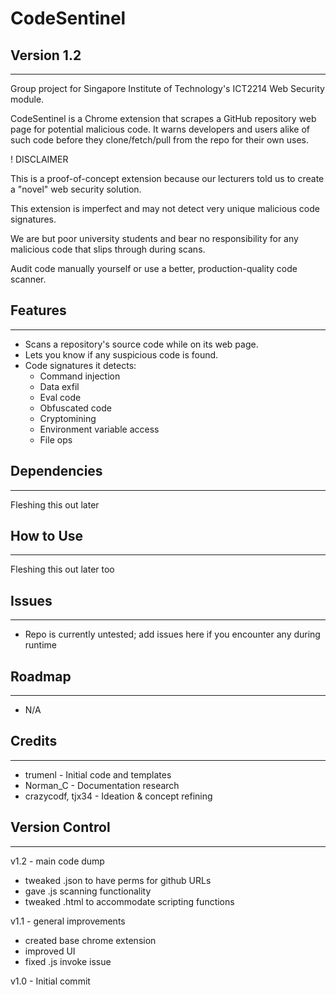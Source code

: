 # CodeSentinel
## Version 1.2
---
Group project for Singapore Institute of Technology's ICT2214 Web Security module.

CodeSentinel is a Chrome extension that scrapes a GitHub repository web page for potential malicious code.
It warns developers and users alike of such code before they clone/fetch/pull from the repo for their own uses.

! DISCLAIMER

This is a proof-of-concept extension because our lecturers told us to create a "novel" web security solution.

This extension is imperfect and may not detect very unique malicious code signatures.

We are but poor university students and bear no responsibility for any malicious code that slips through during scans.

Audit code manually yourself or use a better, production-quality code scanner.

## Features
---
- Scans a repository's source code while on its web page.
- Lets you know if any suspicious code is found.
- Code signatures it detects:
    - Command injection
    - Data exfil
    - Eval code
    - Obfuscated code
    - Cryptomining
    - Environment variable access
    - File ops

## Dependencies
---
Fleshing this out later

## How to Use
---
Fleshing this out later too

## Issues
---
- Repo is currently untested; add issues here if you encounter any during runtime

## Roadmap
---
- N/A

## Credits
---
- trumenl - Initial code and templates
- Norman_C - Documentation research
- crazycodf, tjx34 - Ideation & concept refining

## Version Control
---
v1.2 - main code dump
- tweaked .json to have perms for github URLs
- gave .js scanning functionality
- tweaked .html to accommodate scripting functions

v1.1 - general improvements
- created base chrome extension
- improved UI
- fixed .js invoke issue

v1.0 - Initial commit
